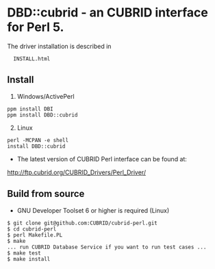 
DBD::cubrid - an CUBRID interface for Perl 5.
=============================================
The driver installation is described in

```
  INSTALL.html
```

Install
-------

1. Windows/ActivePerl

```
ppm install DBI
ppm install DBD::cubrid
```

2. Linux

```
perl -MCPAN -e shell
install DBD::cubrid
```
* The latest version of CUBRID Perl interface can be found at:

http://ftp.cubrid.org/CUBRID_Drivers/Perl_Driver/

Build from source
-----------------
* GNU Developer Toolset 6 or higher is required (Linux)
```
$ git clone git@github.com:CUBRID/cubrid-perl.git
$ cd cubrid-perl
$ perl Makefile.PL
$ make
... run CUBRID Database Service if you want to run test cases ...
$ make test
$ make install
```
